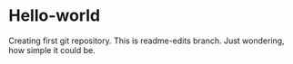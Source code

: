 # Hello-world
Creating first git repository.
This is readme-edits branch.
Just wondering, how simple it could be.

